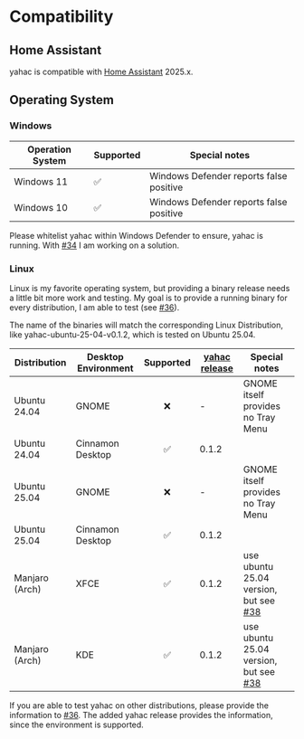 # Compatibility

## Home Assistant

yahac is compatible with [Home Assistant](https://www.home-assistant.io/) 2025.x.

## Operating System

### Windows

| Operation System | Supported | Special notes |
| ---------------- | --------- | ------------- |
| Windows 11       | ✅       | Windows Defender reports false positive |
| Windows 10       | ✅       | Windows Defender reports false positive |

Please whitelist yahac within Windows Defender to ensure, yahac is running. With [#34](https://github.com/dseichter/yahac/issues/34) I am working on a solution.

### Linux

Linux is my favorite operating system, but providing a binary release needs a little bit more work and testing.
My goal is to provide a running binary for every distribution, I am able to test (see [#36](https://github.com/dseichter/yahac/issues/36)).

The name of the binaries will match the corresponding Linux Distribution, like yahac-ubuntu-25-04-v0.1.2, which is tested on Ubuntu 25.04.

| Distribution   | Desktop Environment | Supported | [yahac release](https://github.com/dseichter/yahac/releases) | Special notes                       |
| -------------- | ------------------- | :-------: | ---------------- | ----------------------------------- |
| Ubuntu 24.04   | GNOME               | ❌        | -               | GNOME itself provides no Tray Menu |
| Ubuntu 24.04   | Cinnamon Desktop    | ✅        | 0.1.2           |                                    |
| Ubuntu 25.04   | GNOME               | ❌        | -               | GNOME itself provides no Tray Menu |
| Ubuntu 25.04   | Cinnamon Desktop    | ✅        | 0.1.2           |                                    |
| Manjaro (Arch) | XFCE                | ✅        | 0.1.2           | use ubuntu 25.04 version, but see [#38](https://github.com/dseichter/yahac/issues/38) |
| Manjaro (Arch) | KDE                 | ✅        | 0.1.2           | use ubuntu 25.04 version, but see [#38](https://github.com/dseichter/yahac/issues/38) |

If you are able to test yahac on other distributions, please provide the information to [#36](https://github.com/dseichter/yahac/issues/36).
The added yahac release provides the information, since the environment is supported.
